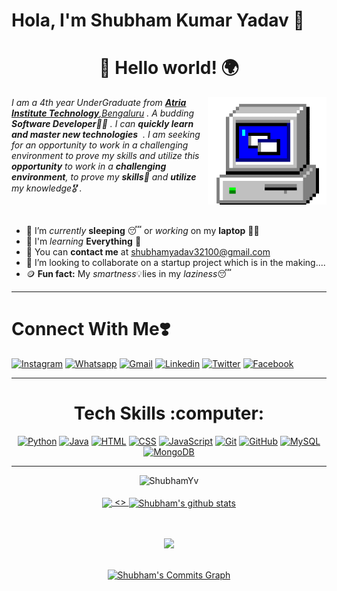  # Hola, I'm Shubham Kumar Yadav&nbsp;🙏

<h1 align="center"> 👋 Hello world! 🌍 </h1>
<img align="right" alt="PC GIF" src="https://github.com/TheDudeThatCode/TheDudeThatCode/blob/master/Assets/PC.gif" width="190" />

<p>
  <em>
    I am a 4th year UnderGraduate from <a href="https://atria.edu/home.php"> <b>Atria Institute Technology</b>,Bengaluru</a> .  
    A budding <b>Software Developer</b>🧑‍💻 . I can <b>quickly learn and master new technologies</b>&nbsp; .
    I am seeking for an opportunity to work in a challenging environment to prove my skills and utilize this <b>opportunity</b>
     to work in a <b>challenging environment</b>, to prove my <b>skills</b>🚀 and <b>utilize</b> my knowledge🎖️ .
  </em>  
</p>

<br>

- 👋 I’m *currently* **sleeping** 😴 or *working* on my **laptop** 👨‍💻
- 📖 I'm *learning* **Everything** 🤣
- 📧 You can **contact me** at [shubhamyadav32100@gmail.com](mailto:shubhamyadav32100@gmail.com)
- 🤞 I’m looking to collaborate on a startup project which is in the making....
- 🪙 **Fun fact:** My *smartness*💡lies in my *laziness*😴

<hr>

  <h1>Connect With Me❣️ </h1>

[![Instagram](https://img.shields.io/badge/Instagram-E4405F?style=for-the-badge&logo=instagram&logoColor=white)](https://instagram.com/shubham.yv/) 
[![Whatsapp](https://img.shields.io/badge/WhatsApp-25D366?style=for-the-badge&logo=whatsapp&logoColor=white)](https://api.whatsapp.com/send?phone=919955883779&text=Hey...) 
[![Gmail](https://img.shields.io/badge/Gmail-D14836?style=for-the-badge&logo=gmail&logoColor=white)](mailto:shubhamyadav32100@gmail.com) 
[![Linkedin](https://img.shields.io/badge/LinkedIn-0077B5?style=for-the-badge&logo=linkedin&logoColor=white)](https://www.linkedin.com/in/shubham-yadav-04a1b0200/) 
[![Twitter](https://img.shields.io/badge/Twitter-1DA1F2?style=for-the-badge&logo=twitter&logoColor=white)](https://twitter.com/@shubhamyv32100)
[![Facebook](https://img.shields.io/badge/Facebook-1877F2?style=for-the-badge&logo=facebook&logoColor=white)](https://www.facebook.com/profile.php?id=100004831158656)

<hr>

<div align="center">
  <h1>Tech Skills :computer: </h1>
 
  <a target="_blank" href="https://www.python.org/"><img src="https://icongr.am/devicon/python-original.svg?size=43&color=563d7c" title="Python"></a>
  <a target="_blank" href="https://www.java.com/en/"><img src="https://icongr.am/devicon/java-original.svg?size=46&color=563d7c" title="Java"></a> 
  <a target="_blank" href="https://developer.mozilla.org/en-US/docs/Web/HTML"><img src="https://icongr.am/devicon/html5-original.svg?size=43&color=563d7c" title="HTML"></a> 
  <a target="_blank" href="https://developer.mozilla.org/en-US/docs/Web/CSS"><img src="https://icongr.am/devicon/css3-original.svg?size=43&color=563d7c" title="CSS"></a> 
  <a target="_blank" href="https://developer.mozilla.org/en-US/docs/Web/JavaScript"><img src="https://icongr.am/devicon/javascript-original.svg?size=43&color=563d7c" title="JavaScript"></a> 
  <a target="_blank" href="https://git-scm.com/doc"><img src="https://icongr.am/devicon/git-original.svg?size=43&color=563d7c" title="Git"></a> 
  <a target="_blank" href="https://docs.github.com/en"><img src="https://icongr.am/octicons/mark-github.svg?size=43&color=949494" title="GitHub"></a> 
  <a target="_blank" href="https://www.mysql.com/"><img src="https://icongr.am/devicon/mysql-original.svg?size=43&color=563d7c" title="MySQL"></a> 
  <a target="_blank" href="https://www.mongodb.com/"><img src="https://icongr.am/devicon/mongodb-original.svg?size=43&color=563d7c" title="MongoDB"></a>

</div>

<hr>

<div align="center">
 <img src="https://komarev.com/ghpvc/?username=ShubhamYv" alt="ShubhamYv" />
<br><br>
 
<a href="https://github.com/ShubhamYv">
  <img align="center" src="https://github-readme-stats.vercel.app/api/top-langs/?username=ShubhamYv&theme=dark&hide_langs_below=1"/>
<>

<a href="https://github.com/ShubhamYv">
 <img align="center" src="https://github-readme-stats.vercel.app/api?username=ShubhamYv&show_icons=true&theme=dark&line_height=27" alt="Shubham's github stats"/>
</a>

<br><br>
 <a href="http://www.github.com/ShubhamYv"><img src="https://github-readme-streak-stats.herokuapp.com/?user=ShubhamYv&stroke=ffffff&background=1c1917&ring=0891b2&fire=0891b2&currStreakNum=ffffff&currStreakLabel=0891b2&sideNums=ffffff&sideLabels=ffffff&dates=ffffff&hide_border=true"/></a>

<br>
<a href="http://www.github.com/ShubhamYv"><img src="https://activity-graph.herokuapp.com/graph?username=ShubhamYv&bg_color=1c1917&color=ffffff&line=0891b2&point=ffffff&area_color=1c1917&area=true&hide_border=true&custom_title=GitHub%20Commits%20Graph" alt="Shubham's Commits Graph"/></a>

</div>

